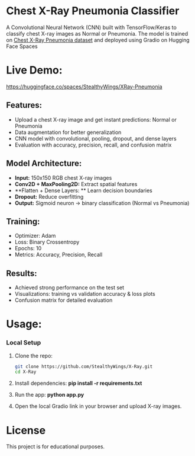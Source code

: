 # Chest X-Ray Pneumonia Classifier

A Convolutional Neural Network (CNN) built with TensorFlow/Keras to classify chest X-ray images as Normal or Pneumonia.
The model is trained on [Chest X-Ray Pneumonia dataset](https://www.kaggle.com/datasets/paultimothymooney/chest-xray-pneumonia) and deployed using Gradio on Hugging Face Spaces

# Live Demo:

<https://huggingface.co/spaces/StealthyWings/XRay-Pneumonia>

## Features:

- Upload a chest X-ray image and get instant predictions: Normal or Pneumonia
- Data augmentation for better generalization
- CNN model with convolutional, pooling, dropout, and dense layers
- Evaluation with accuracy, precision, recall, and confusion matrix

## Model Architecture:

- **Input:** 150x150 RGB chest X-ray images
- **Conv2D + MaxPooling2D:** Extract spatial features
- **Flatten + Dense Layers: ** Learn decision boundaries
- **Dropout:** Reduce overfitting
- **Output:** Sigmoid neuron -> binary classification (Normal vs Pneumonia)

## Training:

- Optimizer: Adam
- Loss: Binary Crossentropy
- Epochs: 10
- Metrics: Accuracy, Precision, Recall

## Results:

- Achieved strong performance on the test set
- Visualizations: training vs validation accuracy & loss plots
- Confusion matrix for detailed evaluation

# Usage:

### Local Setup
1. Clone the repo:
   ```bash
   git clone https://github.com/StealthyWings/X-Ray.git
   cd X-Ray

2. Install dependencies:
  **pip install -r requirements.txt**

3. Run the app:
  **python app.py**

4. Open the local Gradio link in your browser and upload X-ray images.

# License

This project is for educational purposes.



